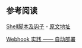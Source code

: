 ## 参考阅读

 [Shell脚本及钩子](https://blog.csdn.net/shengzhu1/article/details/69322827)  - [原文地址](http://leanote.com/blog/post/58e2754bab64413a3300a22b) 

 [Webhook 实践 —— 自动部署](http://jerryzou.com/posts/webhook-practice/)



